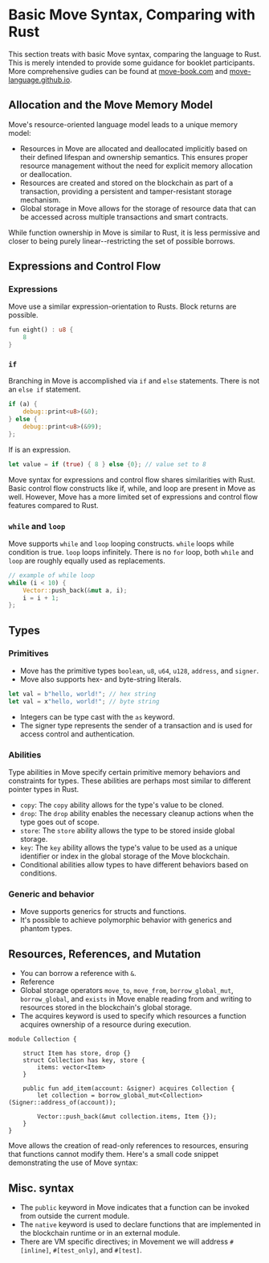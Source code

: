 # Basic Move Syntax, Comparing with Rust
This section treats with basic Move syntax, comparing the language to Rust. This is merely intended to provide some guidance for booklet participants. More comprehensive gudies can be found at [move-book.com](https://move-book.com/) and [move-language.github.io](https://move-language.github.io/move/).


## Allocation and the Move Memory Model
Move's resource-oriented language model leads to a unique memory model:
- Resources in Move are allocated and deallocated implicitly based on their defined lifespan and ownership semantics. This ensures proper resource management without the need for explicit memory allocation or deallocation.
- Resources are created and stored on the blockchain as part of a transaction, providing a persistent and tamper-resistant storage mechanism.
- Global storage in Move allows for the storage of resource data that can be accessed across multiple transactions and smart contracts.

While function ownership in Move is similar to Rust, it is less permissive and closer to being purely linear--restricting the set of possible borrows.

## Expressions and Control Flow
### Expressions
Move use a similar expression-orientation to Rusts. Block returns are possible. 
```rust
fun eight() : u8 {
    8
}
```

### `if`
Branching in Move is accomplished via `if` and `else` statements. There is not an `else if` statement.
```rust
if (a) {
    debug::print<u8>(&0);
} else {
    debug::print<u8>(&99);
};
```
If is an expression.
```rust
let value = if (true) { 8 } else {0}; // value set to 8
```

Move syntax for expressions and control flow shares similarities with Rust. Basic control flow constructs like if, while, and loop are present in Move as well. However, Move has a more limited set of expressions and control flow features compared to Rust.

### `while` and `loop`
Move supports `while` and `loop` looping constructs. `while` loops while  condition is true. `loop` loops infinitely. There is no `for` loop, both `while` and `loop` are roughly equally used as replacements.

```rust
// example of while loop
while (i < 10) {
    Vector::push_back(&mut a, i);
    i = i + 1;
};
```

## Types
### Primitives 
- Move has the primitive types `boolean`, `u8`, `u64`, `u128`, `address`, and `signer`.
- Move also supports hex- and byte-string literals.
```rust
let val = b"hello, world!"; // hex string
let val = x"hello, world!"; // byte string
```
- Integers can be type cast with the `as` keyword.
- The signer type represents the sender of a transaction and is used for access control and authentication.

### Abilities
Type abilities in Move specify certain primitive memory behaviors and constraints for types. These abilities are perhaps most similar to different pointer types in Rust.
- `copy`: The `copy` ability allows for the type's value to be cloned.
- `drop`: The `drop` ability enables the necessary cleanup actions when the type goes out of scope.
- `store`: The `store` ability allows the type to be stored inside global storage.
- `key`: The `key` ability allows the type's value to be used as a unique identifier or index in the global storage of the Move blockchain.
- Conditional abilities allow types to have different behaviors based on conditions.

### Generic and behavior
- Move supports generics for structs and functions.
- It's possible to achieve polymorphic behavior with generics and phantom types.

## Resources, References, and Mutation
- You can borrow a reference with `&`. 
- Reference 
- Global storage operators `move_to`, `move_from`, `borrow_global_mut`, `borrow_global`, and `exists` in Move enable reading from and writing to resources stored in the blockchain's global storage.
- The acquires keyword is used to specify which resources a function acquires ownership of a resource during execution.
```
module Collection {

    struct Item has store, drop {}
    struct Collection has key, store {
        items: vector<Item>
    }

    public fun add_item(account: &signer) acquires Collection {
        let collection = borrow_global_mut<Collection>(Signer::address_of(account));

        Vector::push_back(&mut collection.items, Item {});
    }
}
```
Move allows the creation of read-only references to resources, ensuring that functions cannot modify them.
Here's a small code snippet demonstrating the use of Move syntax:

## Misc. syntax
- The `public` keyword in Move indicates that a function can be invoked from outside the current module.
- The `native` keyword is used to declare functions that are implemented in the blockchain runtime or in an external module.
- There are VM specific directives; in Movement we will address `#[inline]`, `#[test_only]`, and `#[test]`.